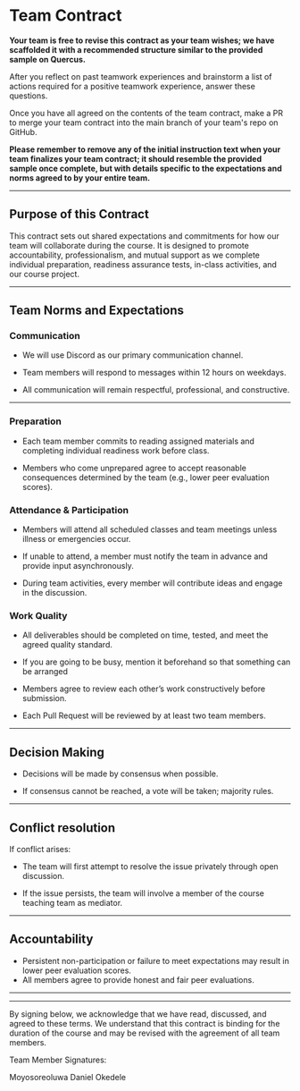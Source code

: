 # Team Contract

**Your team is free to revise this contract as your team wishes; we have scaffolded it with a recommended structure similar to the provided sample on Quercus.**

After you reflect on past teamwork experiences and brainstorm a list of actions required for a positive teamwork experience, answer these questions. 

Once you have all agreed on the contents of the team contract, make a PR to merge your team contract into the main branch of your team's repo on GitHub.

**Please remember to remove any of the initial instruction text when your team finalizes your team contract; it should resemble the provided sample once complete, but with details specific to the expectations and norms agreed to by your entire team.**

---
## Purpose of this Contract

This contract sets out shared expectations and commitments for how our team will collaborate during the course. It is designed to promote accountability, professionalism, and mutual support as we complete individual preparation, readiness assurance tests, in-class activities, and our course project.

---
## Team Norms and Expectations

### Communication

* We will use Discord as our primary communication channel.

* Team members will respond to messages within 12 hours on weekdays.

* All communication will remain respectful, professional, and constructive.

---

### Preparation

* Each team member commits to reading assigned materials and completing individual readiness work before class.

* Members who come unprepared agree to accept reasonable consequences determined by the team (e.g., lower peer evaluation scores).

### Attendance & Participation
* Members will attend all scheduled classes and team meetings unless illness or emergencies occur.

* If unable to attend, a member must notify the team in advance and provide input asynchronously.

* During team activities, every member will contribute ideas and engage in the discussion.

### Work Quality
* All deliverables should be completed on time, tested, and meet the agreed quality standard.

* If you are going to be busy, mention it beforehand so that something can be arranged

* Members agree to review each other’s work constructively before submission.

* Each Pull Request will be reviewed by at least two team members.
---

## Decision Making

* Decisions will be made by consensus when possible.

*  If consensus cannot be reached, a vote will be taken; majority rules.

---
## Conflict resolution

If conflict arises:
* The team will first attempt to resolve the issue privately through open discussion.

* If the issue persists, the team will involve a member of the course teaching team as mediator.

---

## Accountability

* Persistent non-participation or failure to meet expectations may result in lower peer evaluation scores.
* All members agree to provide honest and fair peer evaluations.
---

---

By signing below, we acknowledge that we have read, discussed, and agreed to these terms. We understand that this contract is binding for the duration of the course and may be revised with the agreement of all team members.

Team Member Signatures:

Moyosoreoluwa Daniel Okedele